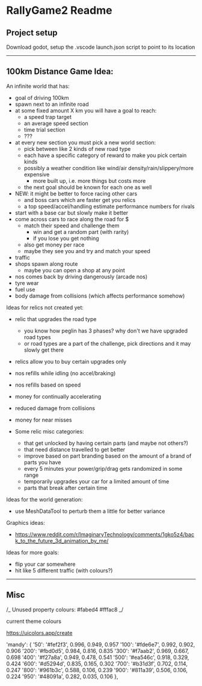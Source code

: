 # RallyGame2 Readme

## Project setup

Download godot, setup the .vscode launch.json script to point to its location

---

## 100km Distance Game Idea:

An infinite world that has:

-   goal of driving 100km
-   spawn next to an infinite road
-   at some fixed amount X km you will have a goal to reach:
    -   a speed trap target
    -   an average speed section
    -   time trial section
    -   ???
-   at every new section you must pick a new world section:
    -   pick between like 2 kinds of new road type
    -   each have a specific category of reward to make you pick certain kinds
    -   possibly a weather condition like wind/air density/rain/slippery/more expensive
        -   more built up, i.e. more things but costs more
    -   the next goal should be known for each one as well
-   NEW: it might be better to force racing other cars
    -   and boss cars which are faster get you relics
    -   a top speed/accel/handling estimate performance numbers for rivals
-   start with a base car but slowly make it better
-   come across cars to race along the road for $
    -   match their speed and challenge them
        -   win and get a random part (with rarity)
        -   if you lose you get nothing
    -   also get money per race
    -   maybe they see you and try and match your speed
-   traffic
-   shops spawn along route
    -   maybe you can open a shop at any point
-   nos comes back by driving dangerously (arcade nos)
-   tyre wear
-   fuel use
-   body damage from collisions (which affects performance somehow)

Ideas for relics not created yet:

-   relic that upgrades the road type
    -   you know how peglin has 3 phases? why don't we have upgraded road types
    -   or road types are a part of the challenge, pick directions and it may slowly get there
-   relics allow you to buy certain upgrades only
-   nos refills while idling (no accel/braking)
-   nos refills based on speed
-   money for continually accelerating
-   reduced damage from collisions
-   money for near misses

-   Some relic misc categories:

    -   that get unlocked by having certain parts (and maybe not others?)
    -   that need distance travelled to get better
    -   improve based on part branding based on the amount of a brand of parts you have
    -   every 5 minutes your power/grip/drag gets randomized in some range
    -   temporarily upgrades your car for a limited amount of time
    -   parts that break after certain time

Ideas for the world generation:

-   use MeshDataTool to perturb them a little for better variance

Graphics ideas:

-   https://www.reddit.com/r/ImaginaryTechnology/comments/1gko5z4/back_to_the_future_3d_animation_by_me/

Ideas for more goals:

-   flip your car somewhere
-   hit like 5 different traffic (with colours?)

---

## Misc

/_
Unused property colours:
#fabed4
#fffac8
_/

current theme colours

https://uicolors.app/create

'mandy': {
'50': '#fef2f3', 0.996, 0.949, 0.957
'100': '#fde6e7', 0.992, 0.902, 0.906
'200': '#fbd0d5', 0.984, 0.816, 0.835
'300': '#f7aab2', 0.969, 0.667, 0.698
'400': '#f27a8a', 0.949, 0.478, 0.541
'500': '#ea546c', 0.918, 0.329, 0.424
'600': '#d5294d', 0.835, 0.165, 0.302
'700': '#b31d3f', 0.702, 0.114, 0.247
'800': '#961b3c', 0.588, 0.106, 0.239
'900': '#811a39', 0.506, 0.106, 0.224
'950': '#48091a', 0.282, 0.035, 0.106
},
